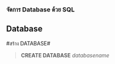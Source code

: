 ### จัดการ Database ด้วย SQL ###

## Database ##

#สร้าง DATABASE#

> **CREATE DATABASE** *databasename*